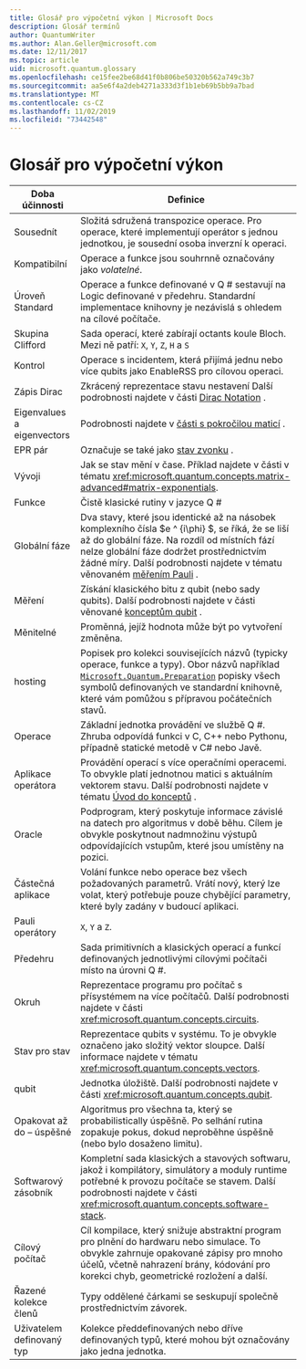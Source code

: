 ```yaml
---
title: Glosář pro výpočetní výkon | Microsoft Docs
description: Glosář termínů
author: QuantumWriter
ms.author: Alan.Geller@microsoft.com
ms.date: 12/11/2017
ms.topic: article
uid: microsoft.quantum.glossary
ms.openlocfilehash: ce15fee2be68d41f0b806be50320b562a749c3b7
ms.sourcegitcommit: aa5e6f4a2deb4271a333d3f1b1eb69b5bb9a7bad
ms.translationtype: MT
ms.contentlocale: cs-CZ
ms.lasthandoff: 11/02/2019
ms.locfileid: "73442548"
---
```

# <a name="quantum-computing-glossary"></a>Glosář pro výpočetní výkon

|Doba účinnosti|Definice|
|-------------|----------|
|Sousednít|Složitá sdružená transpozice operace. Pro operace, které implementují operátor s jednou jednotkou, je sousední osoba inverzní k operaci.|
|Kompatibilní|Operace a funkce jsou souhrnně označovány jako *volatelné*.|
|Úroveň Standard|Operace a funkce definované v Q # sestavují na Logic definované v předehru. Standardní implementace knihovny je nezávislá s ohledem na cílové počítače.|
|Skupina Clifford|Sada operací, které zabírají octants koule Bloch. Mezi ně patří: `X`, `Y`, `Z`, `H` a `S`|
|Kontrol|Operace s incidentem, která přijímá jednu nebo více qubits jako EnableRSS pro cílovou operaci.|
|Zápis Dirac|Zkrácený reprezentace stavu nestavení Další podrobnosti najdete v části [Dirac Notation](xref:microsoft.quantum.concepts.dirac) .|
|Eigenvalues a eigenvectors|Podrobnosti najdete v [části s pokročilou maticí](xref:microsoft.quantum.concepts.matrix-advanced) .|
|EPR pár|Označuje se také jako [stav zvonku](https://en.wikipedia.org/wiki/Bell_state) .|
|Vývoji|Jak se stav mění v čase. Příklad najdete v části v tématu <xref:microsoft.quantum.concepts.matrix-advanced#matrix-exponentials>. |
|Funkce|Čistě klasické rutiny v jazyce Q #|
| <a id="global-phase"></a>Globální fáze | Dva stavy, které jsou identické až na násobek komplexního čísla $e ^ {i\phi} $, se říká, že se liší až do globální fáze. Na rozdíl od místních fází nelze globální fáze dodržet prostřednictvím žádné míry. Další podrobnosti najdete v tématu věnovaném [měřením Pauli](xref:microsoft.quantum.concepts.pauli) . |
|Měření|Získání klasického bitu z qubit (nebo sady qubits). Další podrobnosti najdete v části věnované [konceptům qubit](xref:microsoft.quantum.concepts.qubit) .|
|Měnitelné|Proměnná, jejíž hodnota může být po vytvoření změněna.|
|hosting|Popisek pro kolekci souvisejících názvů (typicky operace, funkce a typy). Obor názvů například [`Microsoft.Quantum.Preparation`](xref:microsoft.quantum.preparation) popisky všech symbolů definovaných ve standardní knihovně, které vám pomůžou s přípravou počátečních stavů.|
|Operace|Základní jednotka provádění ve službě Q #. Zhruba odpovídá funkci v C, C++ nebo Pythonu, případně statické metodě v C# nebo Javě.|
|Aplikace operátora|Provádění operací s více operačními operacemi. To obvykle platí jednotnou matici s aktuálním vektorem stavu. Další podrobnosti najdete v tématu [Úvod do konceptů](xref:microsoft.quantum.concepts.intro) .|
|Oracle|Podprogram, který poskytuje informace závislé na datech pro algoritmus v době běhu. Cílem je obvykle poskytnout nadmnožinu výstupů odpovídajících vstupům, které jsou umístěny na pozici.   |
|Částečná aplikace|Volání funkce nebo operace bez všech požadovaných parametrů. Vrátí nový, který lze volat, který potřebuje pouze chybějící parametry, které byly zadány v budoucí aplikaci.|
|Pauli operátory|`X`, `Y` a `Z`.|
|Předehru|Sada primitivních a klasických operací a funkcí definovaných jednotlivými cílovými počítači místo na úrovni Q #.|
|Okruh|Reprezentace programu pro počítač s přísystémem na více počítačů. Další podrobnosti najdete v části <xref:microsoft.quantum.concepts.circuits>.|
|Stav pro stav|Reprezentace qubits v systému. To je obvykle označeno jako složitý vektor sloupce. Další informace najdete v tématu <xref:microsoft.quantum.concepts.vectors>. |
|qubit|Jednotka úložiště. Další podrobnosti najdete v části <xref:microsoft.quantum.concepts.qubit>.|
|Opakovat až do – úspěšné|Algoritmus pro všechna ta, který se probabilistically úspěšně. Po selhání rutina zopakuje pokus, dokud neproběhne úspěšně (nebo bylo dosaženo limitu). |
|Softwarový zásobník|Kompletní sada klasických a stavových softwaru, jakož i kompilátory, simulátory a moduly runtime potřebné k provozu počítače se stavem. Další podrobnosti najdete v části <xref:microsoft.quantum.concepts.software-stack>. |
|Cílový počítač|Cíl kompilace, který snižuje abstraktní program pro plnění do hardwaru nebo simulace. To obvykle zahrnuje opakované zápisy pro mnoho účelů, včetně nahrazení brány, kódování pro korekci chyb, geometrické rozložení a další.|
|Řazené kolekce členů|Typy oddělené čárkami se seskupují společně prostřednictvím závorek. |
|Uživatelem definovaný typ|Kolekce předdefinovaných nebo dříve definovaných typů, které mohou být označovány jako jedna jednotka.|

